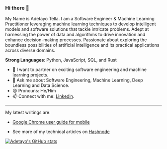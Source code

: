 ### Hi there 👋

My Name is Adetayo Tella. I am a Software Engineer & Machine Learning Practitioner leveraging machine learning techniques to develop intelligent models and software solutions that tackle intricate problems. Adept at harnessing the power of data and algorithms to drive innovation and enhance decision-making processes. Passionate about exploring the boundless possibilities of artificial intelligence and its practical applications across diverse domains.

**Strong Languages**: Python, JavaScript, SQL,  and Rust
  
- 👯 I want to partner on exciting software engineering and machine learning projects.
- 💬 Ask me about Software Engineering, Machine Learning, Deep Learning and Data Science.
- 😄 Pronouns: He/Him
- 📫 Connect with me: [Linkedin](https://www.linkedin.com/in/adetayotella).

--------------


My latest writings are:
 * [Google Chrome user guide for mobile](https://adetayotella.hashnode.dev/google-chrome-user-guide-for-mobile)
 
- See more of my technical articles on [Hashnode](https://adetayotella.hashnode.dev/)

[![Adetayo's GitHub stats](https://github-readme-stats.vercel.app/api?username=detayotella)](https://github.com/detayotella)
